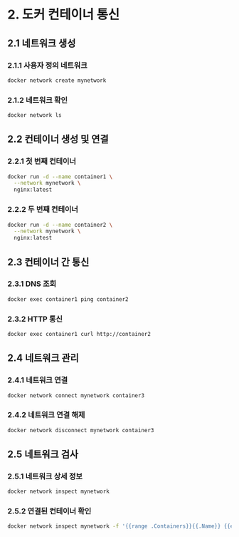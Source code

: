 # 2. 도커 컨테이너 통신

## 2.1 네트워크 생성

### 2.1.1 사용자 정의 네트워크
```bash
docker network create mynetwork
```

### 2.1.2 네트워크 확인
```bash
docker network ls
```

## 2.2 컨테이너 생성 및 연결

### 2.2.1 첫 번째 컨테이너
```bash
docker run -d --name container1 \
  --network mynetwork \
  nginx:latest
```

### 2.2.2 두 번째 컨테이너
```bash
docker run -d --name container2 \
  --network mynetwork \
  nginx:latest
```

## 2.3 컨테이너 간 통신

### 2.3.1 DNS 조회
```bash
docker exec container1 ping container2
```

### 2.3.2 HTTP 통신
```bash
docker exec container1 curl http://container2
```

## 2.4 네트워크 관리

### 2.4.1 네트워크 연결
```bash
docker network connect mynetwork container3
```

### 2.4.2 네트워크 연결 해제
```bash
docker network disconnect mynetwork container3
```

## 2.5 네트워크 검사

### 2.5.1 네트워크 상세 정보
```bash
docker network inspect mynetwork
```

### 2.5.2 연결된 컨테이너 확인
```bash
docker network inspect mynetwork -f '{{range .Containers}}{{.Name}} {{end}}'